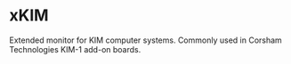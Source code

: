 # xKIM
Extended monitor for KIM computer systems.  Commonly used in Corsham Technologies KIM-1 add-on boards.
